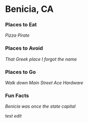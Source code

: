# Benicia, CA

### Places to Eat
*Pizza Pirate*
### Places to Avoid
*That Greek place I forgot the name*
### Places to Go
*Walk down Main Street*
*Ace Hardware*
### Fun Facts
*Benicia was once the state capital*

*test edit*
